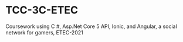 # TCC-3C-ETEC

Coursework using C #, Asp.Net Core 5 API, Ionic, and Angular, a social network for gamers, ETEC-2021
